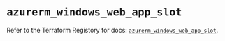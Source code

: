 # `azurerm_windows_web_app_slot`

Refer to the Terraform Registory for docs: [`azurerm_windows_web_app_slot`](https://registry.terraform.io/providers/hashicorp/azurerm/3.66.0/docs/resources/windows_web_app_slot).
